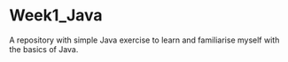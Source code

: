 # Week1_Java

A repository with simple Java exercise to learn and familiarise myself with the basics of Java.

